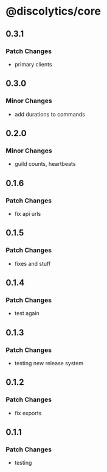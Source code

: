 # @discolytics/core

## 0.3.1

### Patch Changes

- primary clients

## 0.3.0

### Minor Changes

- add durations to commands

## 0.2.0

### Minor Changes

- guild counts, heartbeats

## 0.1.6

### Patch Changes

- fix api urls

## 0.1.5

### Patch Changes

- fixes and stuff

## 0.1.4

### Patch Changes

- test again

## 0.1.3

### Patch Changes

- testing new release system

## 0.1.2

### Patch Changes

- fix exports

## 0.1.1

### Patch Changes

- testing
